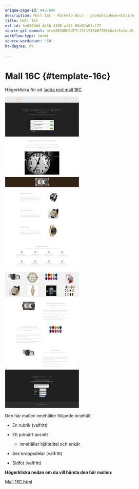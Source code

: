 ```yaml
---
unique-page-id: 9437840
description: Mall 16C - Marketo Docs - produktdokumentation
title: Mall 16C
exl-id: 3e6369bd-4d36-4308-af41-65d67a01c172
source-git-commit: bfcd66388b0d77cf3f1743b0778026a1e5a1ec61
workflow-type: tm+mt
source-wordcount: '60'
ht-degree: 0%

---
```


# Mall 16C {#template-16c}

Högerklicka för att [ladda ned mall 16C](https://experienceleague.adobe.com/landing/marketo/lp-templates/template-16c.html)

![](assets/image2015-8-14-12-3a58-3a46.png)

Den här mallen innehåller följande innehåll:

* En rubrik (valfritt)
* Ett primärt avsnitt

   * innehåller hjältetitel och enkät

* Sex kroppsdelar (valfritt)
* Sidfot (valfritt)

**Högerklicka nedan om du vill hämta den här mallen:**

[Mall 16C.html](https://experienceleague.adobe.com/landing/marketo/lp-templates/template-16c.html)
